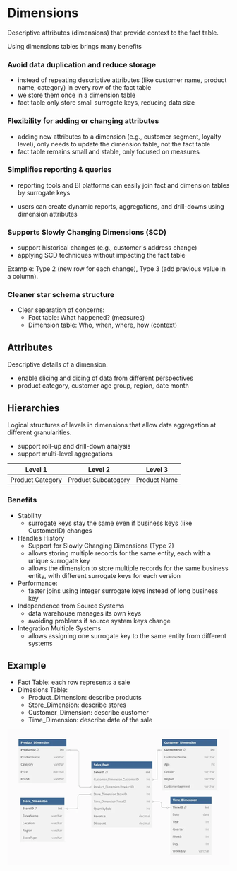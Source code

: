 # Dimensions

Descriptive attributes (dimensions) that provide context to the fact table.

Using dimensions tables brings many benefits

### Avoid data duplication and reduce storage

- instead of repeating descriptive attributes (like customer name, product name, category) in every row of the fact table
- we store them once in a dimension table
- fact table only store small surrogate keys, reducing data size

### Flexibility for adding or changing attributes

- adding new attributes to a dimension (e.g., customer segment, loyalty level), only needs to update the dimension table, not the fact table
- fact table remains small and stable, only focused on measures

### Simplifies reporting & queries

- reporting tools and BI platforms can easily join fact and dimension tables by surrogate keys

- users can create dynamic reports, aggregations, and drill-downs using dimension attributes

### Supports Slowly Changing Dimensions (SCD)

- support historical changes (e.g., customer's address change)
- applying SCD techniques without impacting the fact table

Example: Type 2 (new row for each change), Type 3 (add previous value in a column).

### Cleaner star schema structure

- Clear separation of concerns:
  - Fact table: What happened? (measures)
  - Dimension table: Who, when, where, how (context)

## Attributes

Descriptive details of a dimension.

- enable slicing and dicing of data from different perspectives
- product category, customer age group, region, date month

## Hierarchies

Logical structures of levels in dimensions that allow data aggregation at different granularities.

- support roll-up and drill-down analysis
- support multi-level aggregations

| Level 1          | Level 2             | Level 3      |
| ---------------- | ------------------- | ------------ |
| Product Category | Product Subcategory | Product Name |

### Benefits

- Stability
  - surrogate keys stay the same even if business keys (like CustomerID) changes
- Handles History
  - Support for Slowly Changing Dimensions (Type 2)
  - allows storing multiple records for the same entity, each with a unique surrogate key
  - allows the dimension to store multiple records for the same business entity, with different surrogate keys for each version
- Performance:
  - faster joins using integer surrogate keys instead of long business key
- Independence from Source Systems
  - data warehouse manages its own keys
  - avoiding problems if source system keys change
- Integration Multiple Systems
  - allows assigning one surrogate key to the same entity from different systems

## Example

- Fact Table: each row represents a sale
- Dimesions Table:
  - Product_Dimension: describe products
  - Store_Dimension: describe stores
  - Customer_Dimension: describe customer
  - Time_Dimension: describe date of the sale

![Fact Dimension Example](images/fact_dimension_example.png)
